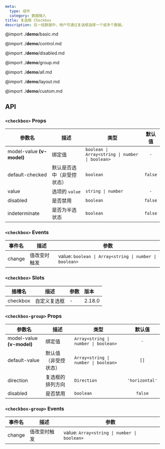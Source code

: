 ```yaml
meta:
  type: 组件
  category: 数据输入
title: 复选框 Checkbox
description: 在一组数据中，用户可通过复选框选择一个或多个数据。
```

@import ./__demo__/basic.md

@import ./__demo__/control.md

@import ./__demo__/disabled.md

@import ./__demo__/group.md

@import ./__demo__/all.md

@import ./__demo__/layout.md

@import ./__demo__/custom.md

## API


### `<checkbox>` Props

|参数名|描述|类型|默认值|
|---|---|---|:---:|
|model-value **(v-model)**|绑定值|`boolean \| Array<string \| number \| boolean>`|`-`|
|default-checked|默认是否选中（非受控状态）|`boolean`|`false`|
|value|选项的 `value`|`string \| number`|`-`|
|disabled|是否禁用|`boolean`|`false`|
|indeterminate|是否为半选状态|`boolean`|`false`|
### `<checkbox>` Events

|事件名|描述|参数|
|---|---|---|
|change|值改变时触发|value: `boolean \| Array<string \| number \| boolean>`|
### `<checkbox>` Slots

|插槽名|描述|参数|版本|
|---|:---:|---|:---|
|checkbox|自定义复选框|-|2.18.0|




### `<checkbox-group>` Props

|参数名|描述|类型|默认值|
|---|---|---|:---:|
|model-value **(v-model)**|绑定值|`Array<string \| number \| boolean>`|`-`|
|default-value|默认值（非受控状态）|`Array<string \| number \| boolean>`|`[]`|
|direction|复选框的排列方向|`Direction`|`'horizontal'`|
|disabled|是否禁用|`boolean`|`false`|
### `<checkbox-group>` Events

|事件名|描述|参数|
|---|---|---|
|change|值改变时触发|value: `Array<string \| number \| boolean>`|


